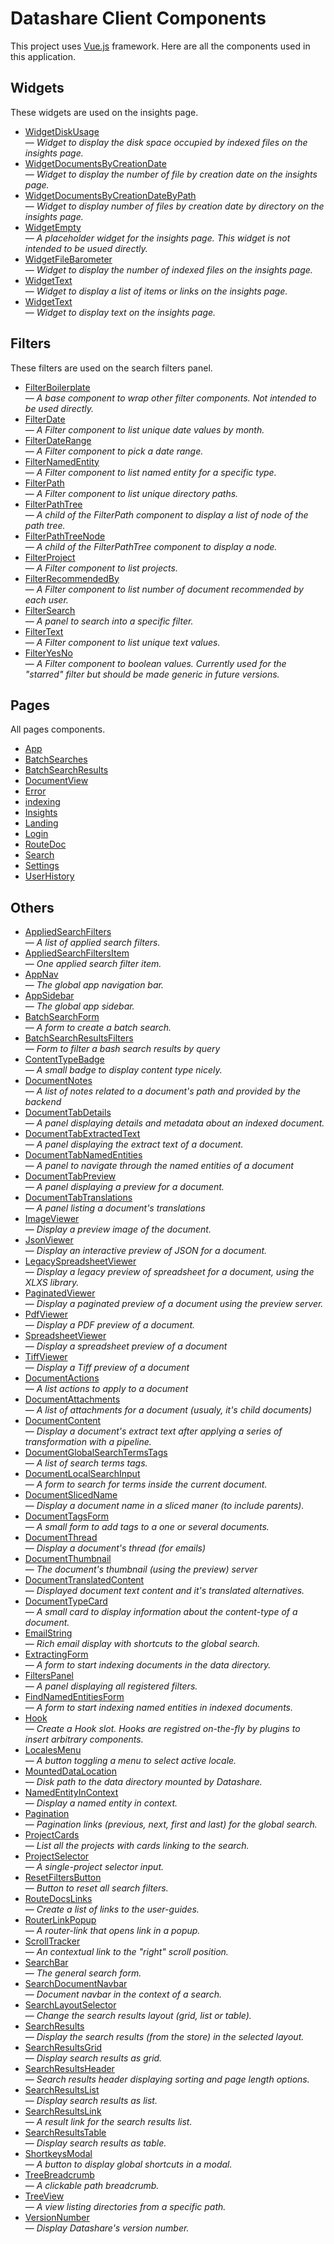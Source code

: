 # Datashare Client Components

This project uses [Vue.js](https://vuejs.org) framework. Here are all the
components used in this application.

## Widgets

These widgets are used on the insights page.

* [WidgetDiskUsage](components/WidgetDiskUsage.md) <br />— _Widget to display the disk space occupied by indexed files on the insights page._
* [WidgetDocumentsByCreationDate](components/WidgetDocumentsByCreationDate.md) <br />— _Widget to display the number of file by creation date on the insights page._
* [WidgetDocumentsByCreationDateByPath](components/WidgetDocumentsByCreationDateByPath.md) <br />— _Widget to display number of files by creation date by directory on the insights page._
* [WidgetEmpty](components/WidgetEmpty.md) <br />— _A placeholder widget for the insights page. This widget is not intended to be usued directly._
* [WidgetFileBarometer](components/WidgetFileBarometer.md) <br />— _Widget to display the number of indexed files on the insights page._
* [WidgetText](components/WidgetListGroup.md) <br />— _Widget to display a list of items or links on the insights page._
* [WidgetText](components/WidgetText.md) <br />— _Widget to display text on the insights page._

## Filters

These filters are used on the search filters panel.

* [FilterBoilerplate](components/FilterBoilerplate.md) <br />— _A base component to wrap other filter components. Not intended to be used directly._
* [FilterDate](components/FilterDate.md) <br />— _A Filter component to list unique date values by month._
* [FilterDateRange](components/FilterDateRange.md) <br />— _A Filter component to pick a date range._
* [FilterNamedEntity](components/FilterNamedEntity.md) <br />— _A Filter component to list named entity for a specific type._
* [FilterPath](components/FilterPath.md) <br />— _A Filter component to list unique directory paths._
* [FilterPathTree](components/FilterPathTree.md) <br />— _A child of the FilterPath component to display a list of node of the path tree._
* [FilterPathTreeNode](components/FilterPathTreeNode.md) <br />— _A child of the FilterPathTree component to display a node._
* [FilterProject](components/FilterProject.md) <br />— _A Filter component to list projects._
* [FilterRecommendedBy](components/FilterRecommendedBy.md) <br />— _A Filter component to list number of document recommended by each user._
* [FilterSearch](components/FilterSearch.md) <br />— _A panel to search into a specific filter._
* [FilterText](components/FilterText.md) <br />— _A Filter component to list unique text values._
* [FilterYesNo](components/FilterYesNo.md) <br />— _A Filter component to boolean values. Currently used for the &quot;starred&quot; filter but should be made generic in future versions._

## Pages

All pages components.

* [App](pages/App.md) 
* [BatchSearches](pages/BatchSearch.md) 
* [BatchSearchResults](pages/BatchSearchResults.md) 
* [DocumentView](pages/DocumentView.md) 
* [Error](pages/Error.md) 
* [indexing](pages/Indexing.md) 
* [Insights](pages/Insights.md) 
* [Landing](pages/Landing.md) 
* [Login](pages/Login.md) 
* [RouteDoc](pages/RouteDoc.md) 
* [Search](pages/Search.md) 
* [Settings](pages/Settings.md) 
* [UserHistory](pages/UserHistory.md) 

## Others

* [AppliedSearchFilters](components/AppliedSearchFilters.md) <br />— _A list of applied search filters._
* [AppliedSearchFiltersItem](components/AppliedSearchFiltersItem.md) <br />— _One applied search filter item._
* [AppNav](components/AppNav.md) <br />— _The global app navigation bar._
* [AppSidebar](components/AppSidebar.md) <br />— _The global app sidebar._
* [BatchSearchForm](components/BatchSearchForm.md) <br />— _A form to create a batch search._
* [BatchSearchResultsFilters](components/BatchSearchResultsFilters.md) <br />— _Form to filter a bash search results by query_
* [ContentTypeBadge](components/ContentTypeBadge.md) <br />— _A small badge to display content type nicely._
* [DocumentNotes](components/document/DocumentNotes.md) <br />— _A list of notes related to a document&#x27;s path and provided by the backend_
* [DocumentTabDetails](components/document/DocumentTabDetails.md) <br />— _A panel displaying details and metadata about an indexed document._
* [DocumentTabExtractedText](components/document/DocumentTabExtractedText.md) <br />— _A panel displaying the extract text of a document._
* [DocumentTabNamedEntities](components/document/DocumentTabNamedEntities.md) <br />— _A panel to navigate through the named entities of a document_
* [DocumentTabPreview](components/document/DocumentTabPreview.md) <br />— _A panel displaying a preview for a document._
* [DocumentTabTranslations](components/document/DocumentTabTranslations.md) <br />— _A panel listing a document&#x27;s translations_
* [ImageViewer](components/document/viewers/ImageViewer.md) <br />— _Display a preview image of the document._
* [JsonViewer](components/document/viewers/JsonViewer.md) <br />— _Display an interactive preview of JSON for a document._
* [LegacySpreadsheetViewer](components/document/viewers/LegacySpreadsheetViewer.md) <br />— _Display a legacy preview of spreadsheet for a document, using the XLXS library._
* [PaginatedViewer](components/document/viewers/PaginatedViewer.md) <br />— _Display a paginated preview of a document using the preview server._
* [PdfViewer](components/document/viewers/PdfViewer.md) <br />— _Display a PDF preview of a document._
* [SpreadsheetViewer](components/document/viewers/SpreadsheetViewer.md) <br />— _Display a spreadsheet preview of a document_
* [TiffViewer](components/document/viewers/TiffViewer.md) <br />— _Display a Tiff preview of a document_
* [DocumentActions](components/DocumentActions.md) <br />— _A list actions to apply to a document_
* [DocumentAttachments](components/DocumentAttachments.md) <br />— _A list of attachments for a document (usualy, it&#x27;s child documents)_
* [DocumentContent](components/DocumentContent.md) <br />— _Display a document&#x27;s extract text after applying a series of transformation with a pipeline._
* [DocumentGlobalSearchTermsTags](components/DocumentGlobalSearchTermsTags.md) <br />— _A list of search terms tags._
* [DocumentLocalSearchInput](components/DocumentLocalSearchInput.md) <br />— _A form to search for terms inside the current document._
* [DocumentSlicedName](components/DocumentSlicedName.md) <br />— _Display a document name in a sliced maner (to include parents)._
* [DocumentTagsForm](components/DocumentTagsForm.md) <br />— _A small form to add tags to a one or several documents._
* [DocumentThread](components/DocumentThread.md) <br />— _Display a document&#x27;s thread (for emails)_
* [DocumentThumbnail](components/DocumentThumbnail.md) <br />— _The document&#x27;s thumbnail (using the preview) server_
* [DocumentTranslatedContent](components/DocumentTranslatedContent.md) <br />— _Displayed document text content and it&#x27;s translated alternatives._
* [DocumentTypeCard](components/DocumentTypeCard.md) <br />— _A small card to display information about the content-type of a document._
* [EmailString](components/EmailString.md) <br />— _Rich email display with shortcuts to the global search._
* [ExtractingForm](components/ExtractingForm.md) <br />— _A form to start indexing documents in the data directory._
* [FiltersPanel](components/FiltersPanel.md) <br />— _A panel displaying all registered filters._
* [FindNamedEntitiesForm](components/FindNamedEntitiesForm.md) <br />— _A form to start indexing named entities in indexed documents._
* [Hook](components/Hook.md) <br />— _Create a Hook slot. Hooks are registred on-the-fly by plugins to insert arbitrary components._
* [LocalesMenu](components/LocalesMenu.md) <br />— _A button toggling a menu to select active locale._
* [MountedDataLocation](components/MountedDataLocation.md) <br />— _Disk path to the data directory mounted by Datashare._
* [NamedEntityInContext](components/NamedEntityInContext.md) <br />— _Display a named entity in context._
* [Pagination](components/Pagination.md) <br />— _Pagination links (previous, next, first and last) for the global search._
* [ProjectCards](components/ProjectCards.md) <br />— _List all the projects with cards linking to the search._
* [ProjectSelector](components/ProjectSelector.md) <br />— _A single-project selector input._
* [ResetFiltersButton](components/ResetFiltersButton.md) <br />— _Button to reset all search filters._
* [RouteDocsLinks](components/RouteDocsLinks.md) <br />— _Create a list of links to the user-guides._
* [RouterLinkPopup](components/RouterLinkPopup.md) <br />— _A router-link that opens link in a popup._
* [ScrollTracker](components/ScrollTracker.md) <br />— _An contextual link to the &quot;right&quot; scroll position._
* [SearchBar](components/SearchBar.md) <br />— _The general search form._
* [SearchDocumentNavbar](components/SearchDocumentNavbar.md) <br />— _Document navbar in the context of a search._
* [SearchLayoutSelector](components/SearchLayoutSelector.md) <br />— _Change the search results layout (grid, list or table)._
* [SearchResults](components/SearchResults.md) <br />— _Display the search results (from the store) in the selected layout._
* [SearchResultsGrid](components/SearchResultsGrid.md) <br />— _Display search results as grid._
* [SearchResultsHeader](components/SearchResultsHeader.md) <br />— _Search results header displaying sorting and page length options._
* [SearchResultsList](components/SearchResultsList.md) <br />— _Display search results as list._
* [SearchResultsLink](components/SearchResultsListLink.md) <br />— _A result link for the search results list._
* [SearchResultsTable](components/SearchResultsTable.md) <br />— _Display search results as table._
* [ShortkeysModal](components/ShortkeysModal.md) <br />— _A button to display global shortcuts in a modal._
* [TreeBreadcrumb](components/TreeBreadcrumb.md) <br />— _A clickable path breadcrumb._
* [TreeView](components/TreeView.md) <br />— _A view listing directories from a specific path._
* [VersionNumber](components/VersionNumber.md) <br />— _Display Datashare&#x27;s version number._
